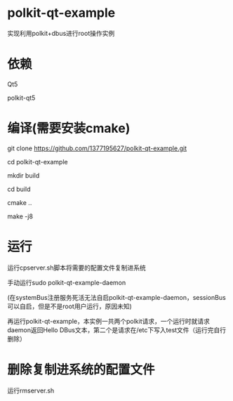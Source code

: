 # polkit-qt-example
实现利用polkit+dbus进行root操作实例

# 依赖
Qt5

polkit-qt5

# 编译(需要安装cmake)
git clone https://github.com/1377195627/polkit-qt-example.git

cd polkit-qt-example

mkdir build

cd build

cmake ..

make -j8


# 运行
运行cpserver.sh脚本将需要的配置文件复制进系统

手动运行sudo polkit-qt-example-daemon

(在systemBus注册服务死活无法自启polkit-qt-example-daemon，sessionBus可以自启，但是不是root用户运行，原因未知)

再运行polkit-qt-example，本实例一共两个polkit请求，一个运行时就请求daemon返回Hello DBus文本，第二个是请求在/etc下写入test文件（运行完自行删除）

# 删除复制进系统的配置文件
运行rmserver.sh
